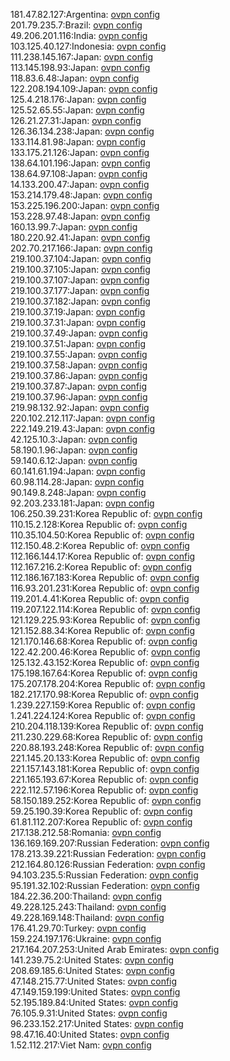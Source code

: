 181.47.82.127:Argentina: [ovpn config](vpn/181_47_82_127.ovpn)  
201.79.235.7:Brazil: [ovpn config](vpn/201_79_235_7.ovpn)  
49.206.201.116:India: [ovpn config](vpn/49_206_201_116.ovpn)  
103.125.40.127:Indonesia: [ovpn config](vpn/103_125_40_127.ovpn)  
111.238.145.167:Japan: [ovpn config](vpn/111_238_145_167.ovpn)  
113.145.198.93:Japan: [ovpn config](vpn/113_145_198_93.ovpn)  
118.83.6.48:Japan: [ovpn config](vpn/118_83_6_48.ovpn)  
122.208.194.109:Japan: [ovpn config](vpn/122_208_194_109.ovpn)  
125.4.218.176:Japan: [ovpn config](vpn/125_4_218_176.ovpn)  
125.52.65.55:Japan: [ovpn config](vpn/125_52_65_55.ovpn)  
126.21.27.31:Japan: [ovpn config](vpn/126_21_27_31.ovpn)  
126.36.134.238:Japan: [ovpn config](vpn/126_36_134_238.ovpn)  
133.114.81.98:Japan: [ovpn config](vpn/133_114_81_98.ovpn)  
133.175.21.126:Japan: [ovpn config](vpn/133_175_21_126.ovpn)  
138.64.101.196:Japan: [ovpn config](vpn/138_64_101_196.ovpn)  
138.64.97.108:Japan: [ovpn config](vpn/138_64_97_108.ovpn)  
14.133.200.47:Japan: [ovpn config](vpn/14_133_200_47.ovpn)  
153.214.179.48:Japan: [ovpn config](vpn/153_214_179_48.ovpn)  
153.225.196.200:Japan: [ovpn config](vpn/153_225_196_200.ovpn)  
153.228.97.48:Japan: [ovpn config](vpn/153_228_97_48.ovpn)  
160.13.99.7:Japan: [ovpn config](vpn/160_13_99_7.ovpn)  
180.220.92.41:Japan: [ovpn config](vpn/180_220_92_41.ovpn)  
202.70.217.166:Japan: [ovpn config](vpn/202_70_217_166.ovpn)  
219.100.37.104:Japan: [ovpn config](vpn/219_100_37_104.ovpn)  
219.100.37.105:Japan: [ovpn config](vpn/219_100_37_105.ovpn)  
219.100.37.107:Japan: [ovpn config](vpn/219_100_37_107.ovpn)  
219.100.37.177:Japan: [ovpn config](vpn/219_100_37_177.ovpn)  
219.100.37.182:Japan: [ovpn config](vpn/219_100_37_182.ovpn)  
219.100.37.19:Japan: [ovpn config](vpn/219_100_37_19.ovpn)  
219.100.37.31:Japan: [ovpn config](vpn/219_100_37_31.ovpn)  
219.100.37.49:Japan: [ovpn config](vpn/219_100_37_49.ovpn)  
219.100.37.51:Japan: [ovpn config](vpn/219_100_37_51.ovpn)  
219.100.37.55:Japan: [ovpn config](vpn/219_100_37_55.ovpn)  
219.100.37.58:Japan: [ovpn config](vpn/219_100_37_58.ovpn)  
219.100.37.86:Japan: [ovpn config](vpn/219_100_37_86.ovpn)  
219.100.37.87:Japan: [ovpn config](vpn/219_100_37_87.ovpn)  
219.100.37.96:Japan: [ovpn config](vpn/219_100_37_96.ovpn)  
219.98.132.92:Japan: [ovpn config](vpn/219_98_132_92.ovpn)  
220.102.212.117:Japan: [ovpn config](vpn/220_102_212_117.ovpn)  
222.149.219.43:Japan: [ovpn config](vpn/222_149_219_43.ovpn)  
42.125.10.3:Japan: [ovpn config](vpn/42_125_10_3.ovpn)  
58.190.1.96:Japan: [ovpn config](vpn/58_190_1_96.ovpn)  
59.140.6.12:Japan: [ovpn config](vpn/59_140_6_12.ovpn)  
60.141.61.194:Japan: [ovpn config](vpn/60_141_61_194.ovpn)  
60.98.114.28:Japan: [ovpn config](vpn/60_98_114_28.ovpn)  
90.149.8.248:Japan: [ovpn config](vpn/90_149_8_248.ovpn)  
92.203.233.181:Japan: [ovpn config](vpn/92_203_233_181.ovpn)  
106.250.39.231:Korea Republic of: [ovpn config](vpn/106_250_39_231.ovpn)  
110.15.2.128:Korea Republic of: [ovpn config](vpn/110_15_2_128.ovpn)  
110.35.104.50:Korea Republic of: [ovpn config](vpn/110_35_104_50.ovpn)  
112.150.48.2:Korea Republic of: [ovpn config](vpn/112_150_48_2.ovpn)  
112.166.144.17:Korea Republic of: [ovpn config](vpn/112_166_144_17.ovpn)  
112.167.216.2:Korea Republic of: [ovpn config](vpn/112_167_216_2.ovpn)  
112.186.167.183:Korea Republic of: [ovpn config](vpn/112_186_167_183.ovpn)  
116.93.201.231:Korea Republic of: [ovpn config](vpn/116_93_201_231.ovpn)  
119.201.4.41:Korea Republic of: [ovpn config](vpn/119_201_4_41.ovpn)  
119.207.122.114:Korea Republic of: [ovpn config](vpn/119_207_122_114.ovpn)  
121.129.225.93:Korea Republic of: [ovpn config](vpn/121_129_225_93.ovpn)  
121.152.88.34:Korea Republic of: [ovpn config](vpn/121_152_88_34.ovpn)  
121.170.146.68:Korea Republic of: [ovpn config](vpn/121_170_146_68.ovpn)  
122.42.200.46:Korea Republic of: [ovpn config](vpn/122_42_200_46.ovpn)  
125.132.43.152:Korea Republic of: [ovpn config](vpn/125_132_43_152.ovpn)  
175.198.167.64:Korea Republic of: [ovpn config](vpn/175_198_167_64.ovpn)  
175.207.178.204:Korea Republic of: [ovpn config](vpn/175_207_178_204.ovpn)  
182.217.170.98:Korea Republic of: [ovpn config](vpn/182_217_170_98.ovpn)  
1.239.227.159:Korea Republic of: [ovpn config](vpn/1_239_227_159.ovpn)  
1.241.224.124:Korea Republic of: [ovpn config](vpn/1_241_224_124.ovpn)  
210.204.118.139:Korea Republic of: [ovpn config](vpn/210_204_118_139.ovpn)  
211.230.229.68:Korea Republic of: [ovpn config](vpn/211_230_229_68.ovpn)  
220.88.193.248:Korea Republic of: [ovpn config](vpn/220_88_193_248.ovpn)  
221.145.20.133:Korea Republic of: [ovpn config](vpn/221_145_20_133.ovpn)  
221.157.143.181:Korea Republic of: [ovpn config](vpn/221_157_143_181.ovpn)  
221.165.193.67:Korea Republic of: [ovpn config](vpn/221_165_193_67.ovpn)  
222.112.57.196:Korea Republic of: [ovpn config](vpn/222_112_57_196.ovpn)  
58.150.189.252:Korea Republic of: [ovpn config](vpn/58_150_189_252.ovpn)  
59.25.190.39:Korea Republic of: [ovpn config](vpn/59_25_190_39.ovpn)  
61.81.112.207:Korea Republic of: [ovpn config](vpn/61_81_112_207.ovpn)  
217.138.212.58:Romania: [ovpn config](vpn/217_138_212_58.ovpn)  
136.169.169.207:Russian Federation: [ovpn config](vpn/136_169_169_207.ovpn)  
178.213.39.221:Russian Federation: [ovpn config](vpn/178_213_39_221.ovpn)  
212.164.80.126:Russian Federation: [ovpn config](vpn/212_164_80_126.ovpn)  
94.103.235.5:Russian Federation: [ovpn config](vpn/94_103_235_5.ovpn)  
95.191.32.102:Russian Federation: [ovpn config](vpn/95_191_32_102.ovpn)  
184.22.36.200:Thailand: [ovpn config](vpn/184_22_36_200.ovpn)  
49.228.125.243:Thailand: [ovpn config](vpn/49_228_125_243.ovpn)  
49.228.169.148:Thailand: [ovpn config](vpn/49_228_169_148.ovpn)  
176.41.29.70:Turkey: [ovpn config](vpn/176_41_29_70.ovpn)  
159.224.197.176:Ukraine: [ovpn config](vpn/159_224_197_176.ovpn)  
217.164.207.253:United Arab Emirates: [ovpn config](vpn/217_164_207_253.ovpn)  
141.239.75.2:United States: [ovpn config](vpn/141_239_75_2.ovpn)  
208.69.185.6:United States: [ovpn config](vpn/208_69_185_6.ovpn)  
47.148.215.77:United States: [ovpn config](vpn/47_148_215_77.ovpn)  
47.149.159.199:United States: [ovpn config](vpn/47_149_159_199.ovpn)  
52.195.189.84:United States: [ovpn config](vpn/52_195_189_84.ovpn)  
76.105.9.31:United States: [ovpn config](vpn/76_105_9_31.ovpn)  
96.233.152.217:United States: [ovpn config](vpn/96_233_152_217.ovpn)  
98.47.16.40:United States: [ovpn config](vpn/98_47_16_40.ovpn)  
1.52.112.217:Viet Nam: [ovpn config](vpn/1_52_112_217.ovpn)  
